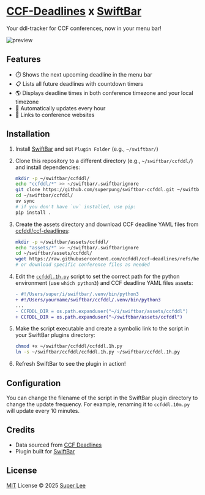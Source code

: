 # [CCF-Deadlines](https://github.com/ccfddl/ccf-deadlines) x [SwiftBar](https://github.com/swiftbar/SwiftBar)

Your ddl-tracker for CCF conferences, now in your menu bar!

![preview](docs/preview.gif)

## Features

- ⏱️ Shows the next upcoming deadline in the menu bar
- 📋 Lists all future deadlines with countdown timers
- 🌎 Displays deadline times in both conference timezone and your local timezone
- 🔄 Automatically updates every hour
- 🔗 Links to conference websites

## Installation

1. Install [SwiftBar](https://github.com/swiftbar/SwiftBar) and set `Plugin Folder` (e.g., `~/swiftbar/`)
2. Clone this repository to a different directory (e.g., `~/swiftbar/ccfddl/`) and install dependencies:

   ```bash
   mkdir -p ~/swiftbar/ccfddl/
   echo "ccfddl/*" >> ~/swiftbar/.swiftbarignore
   git clone https://github.com/superpung/swiftbar-ccfddl.git ~/swiftbar/ccfddl/
   cd ~/swiftbar/ccfddl/
   uv sync
   # if you don't have `uv` installed, use pip:
   pip install .
   ```

3. Create the assets directory and download CCF deadline YAML files from [ccfddl/ccf-deadlines](https://github.com/ccfddl/ccf-deadlines):

   ```bash
   mkdir -p ~/swiftbar/assets/ccfddl/
   echo "assets/*" >> ~/swiftbar/.swiftbarignore
   cd ~/swiftbar/assets/ccfddl/
   wget https://raw.githubusercontent.com/ccfddl/ccf-deadlines/refs/heads/main/conference/SE/icse.yml
   # or download specific conference files as needed
   ```

4. Edit the [`ccfddl.1h.py`](ccfddl.1h.py) script to set the correct path for the python environment (use `which python3`) and CCF deadline YAML files assets:

   ```diff
   - #!/Users/super/i/swiftbar/.venv/bin/python3
   + #!/Users/yourname/swiftbar/ccfddl/.venv/bin/python3
   ...
   - CCFDDL_DIR = os.path.expanduser("~/i/swiftbar/assets/ccfddl")
   + CCFDDL_DIR = os.path.expanduser("~/swiftbar/assets/ccfddl")
   ```

5. Make the script executable and create a symbolic link to the script in your SwiftBar plugins directory:

   ```bash
   chmod +x ~/swiftbar/ccfddl/ccfddl.1h.py
   ln -s ~/swiftbar/ccfddl/ccfddl.1h.py ~/swiftbar/ccfddl.1h.py
   ```

6. Refresh SwiftBar to see the plugin in action!

## Configuration

You can change the filename of the script in the SwiftBar plugin directory to change the update frequency. For example, renaming it to `ccfddl.10m.py` will update every 10 minutes.

## Credits

- Data sourced from [CCF Deadlines](https://github.com/ccfddl/ccf-deadlines)
- Plugin built for [SwiftBar](https://github.com/swiftbar/SwiftBar)

## License

[MIT](./LICENSE) License © 2025 [Super Lee](https://github.com/superpung)
